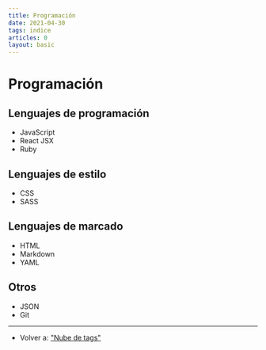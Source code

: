```yaml
---
title: Programación
date: 2021-04-30
tags: indice
articles: 0
layout: basic
---
```


# Programación

## Lenguajes de programación

- JavaScript
- React JSX
- Ruby

## Lenguajes de estilo

- CSS
- SASS

## Lenguajes de marcado

- HTML
- Markdown
- YAML

## Otros

- JSON
- Git

***

- Volver a: ["Nube de tags"](../index)
